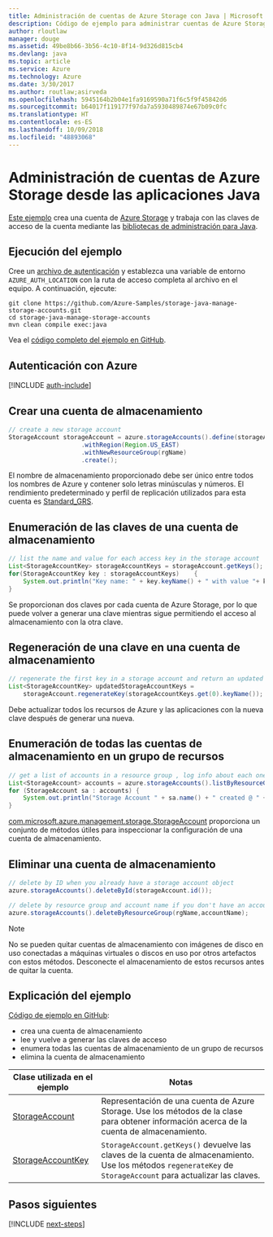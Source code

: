 ```yaml
---
title: Administración de cuentas de Azure Storage con Java | Microsoft Docs
description: Código de ejemplo para administrar cuentas de Azure Storage mediante el SDK de Azure para Java
author: rloutlaw
manager: douge
ms.assetid: 49be8b66-3b56-4c10-8f14-9d326d815cb4
ms.devlang: java
ms.topic: article
ms.service: Azure
ms.technology: Azure
ms.date: 3/30/2017
ms.author: routlaw;asirveda
ms.openlocfilehash: 5945164b2b04e1fa9169590a71f6c5f9f45842d6
ms.sourcegitcommit: b64017f119177f97da7a5930489874e67b09c0fc
ms.translationtype: HT
ms.contentlocale: es-ES
ms.lasthandoff: 10/09/2018
ms.locfileid: "48893068"
---
```

# <a name="manage-azure-storage-accounts-from-your-java-applications"></a>Administración de cuentas de Azure Storage desde las aplicaciones Java

[Este ejemplo](https://github.com/Azure-Samples/storage-java-manage-storage-accounts) crea una cuenta de [Azure Storage](https://docs.microsoft.com/azure/storage/storage-introduction) y trabaja con las claves de acceso de la cuenta mediante las [bibliotecas de administración para Java](https://github.com/Azure/azure-sdk-for-java). 

## <a name="run-the-sample"></a>Ejecución del ejemplo

Cree un [archivo de autenticación](https://github.com/Azure/azure-sdk-for-java/blob/master/AUTH.md) y establezca una variable de entorno `AZURE_AUTH_LOCATION` con la ruta de acceso completa al archivo en el equipo. A continuación, ejecute:

```
git clone https://github.com/Azure-Samples/storage-java-manage-storage-accounts.git
cd storage-java-manage-storage-accounts
mvn clean compile exec:java
```

Vea el [código completo del ejemplo en GitHub](https://github.com/Azure-Samples/storage-java-manage-storage-accounts).

## <a name="authenticate-with-azure"></a>Autenticación con Azure

[!INCLUDE [auth-include](includes/java-auth-include.md)] 

## <a name="create-a-storage-account"></a>Crear una cuenta de almacenamiento

```java
// create a new storage account
StorageAccount storageAccount = azure.storageAccounts().define(storageAccountName)
                    .withRegion(Region.US_EAST)
                    .withNewResourceGroup(rgName)
                    .create();
```

El nombre de almacenamiento proporcionado debe ser único entre todos los nombres de Azure y contener solo letras minúsculas y números. El rendimiento predeterminado y perfil de replicación utilizados para esta cuenta es [Standard_GRS](https://docs.microsoft.com/azure/storage/storage-redundancy#geo-redundant-storage).

## <a name="list-keys-in-a-storage-account"></a>Enumeración de las claves de una cuenta de almacenamiento
```java
// list the name and value for each access key in the storage account
List<StorageAccountKey> storageAccountKeys = storageAccount.getKeys();
for(StorageAccountKey key : storageAccountKeys)    {
    System.out.println("Key name: " + key.keyName() + " with value "+ key.value());
}
```

Se proporcionan dos claves por cada cuenta de Azure Storage, por lo que puede volver a generar una clave mientras sigue permitiendo el acceso al almacenamiento con la otra clave.

## <a name="regenerate-a-key-in-a-storage-account"></a>Regeneración de una clave en una cuenta de almacenamiento

```java
// regenerate the first key in a storage account and return an updated list of keys 
List<StorageAccountKey> updatedStorageAccountKeys =
    storageAccount.regenerateKey(storageAccountKeys.get(0).keyName());
```

Debe actualizar todos los recursos de Azure y las aplicaciones con la nueva clave después de generar una nueva.

## <a name="list-all-storage-accounts-in-a-resource-group"></a>Enumeración de todas las cuentas de almacenamiento en un grupo de recursos
```java
// get a list of accounts in a resource group , log info about each one
List<StorageAccount> accounts = azure.storageAccounts().listByResourceGroup(rgName);
for (StorageAccount sa : accounts) {
    System.out.println("Storage Account " + sa.name() + " created @ " + sa.creationTime());
}
```

[com.microsoft.azure.management.storage.StorageAccount](https://docs.microsoft.com/java/api/com.microsoft.azure.management.storage._storage_account) proporciona un conjunto de métodos útiles para inspeccionar la configuración de una cuenta de almacenamiento.

## <a name="delete-a-storage-account"></a>Eliminar una cuenta de almacenamiento
```java
// delete by ID when you already have a storage account object
azure.storageAccounts().deleteById(storageAccount.id());

// delete by resource group and account name if you don't have an account object
azure.storageAccounts().deleteByResourceGroup(rgName,accountName);
```

> [!NOTE]
> No se pueden quitar cuentas de almacenamiento con imágenes de disco en uso conectadas a máquinas virtuales o discos en uso por otros artefactos con estos métodos. Desconecte el almacenamiento de estos recursos antes de quitar la cuenta.

## <a name="sample-explanation"></a>Explicación del ejemplo

[Código de ejemplo en GitHub](https://github.com/Azure-Samples/storage-java-manage-storage-accounts):

- crea una cuenta de almacenamiento
- lee y vuelve a generar las claves de acceso
- enumera todas las cuentas de almacenamiento de un grupo de recursos
- elimina la cuenta de almacenamiento 

| Clase utilizada en el ejemplo | Notas
|-------|-------|
| [StorageAccount](https://docs.microsoft.com/java/api/com.microsoft.azure.management.storage._storage_account)  | Representación de una cuenta de Azure Storage. Use los métodos de la clase para obtener información acerca de la cuenta de almacenamiento.
| [StorageAccountKey](https://docs.microsoft.com/java/api/com.microsoft.azure.management.storage._storage_account_key) | `StorageAccount.getKeys()` devuelve las claves de la cuenta de almacenamiento. Use los métodos `regenerateKey` de `StorageAccount` para actualizar las claves.

## <a name="next-steps"></a>Pasos siguientes

[!INCLUDE [next-steps](includes/java-next-steps.md)]